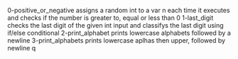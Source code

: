 0-positive_or_negative assigns a random int to a var n each time it executes and checks if the number is greater to, equal or less than 0
1-last_digit checks the last digit of the given int input and classifys the last digit using if/else conditional
2-print_alphabet prints lowercase alphabets followed by a newline
3-print_alphabets prints lowercase aplhas then upper, followed by newline q
